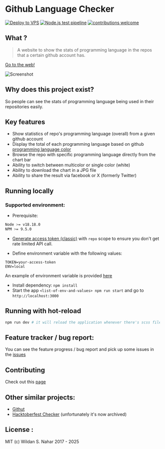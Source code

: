 # Github Language Checker

[![Deploy to VPS](https://github.com/wildan3105/github-langs/actions/workflows/deploy.yml/badge.svg)](https://github.com/wildan3105/github-langs/actions/workflows/deploy.yml)
[![Node.js test pipeline](https://github.com/wildan3105/github-langs/actions/workflows/test.yml/badge.svg)](https://github.com/wildan3105/github-langs/actions/workflows/test.yml)
[![contributions welcome](https://img.shields.io/badge/contributions-welcome-brightgreen.svg?style=flat)](https://github.com/wildan3105/github-langs/issues)

## What ?

> A website to show the stats of programming language in the repos that a certain github account has.

[Go to the web!](https://gitstats.wildans.site)

![Screenshot](screenshot.png)

## Why does this project exist?

So people can see the stats of programming language being used in their repositories easily.

## Key features
- Show statistics of repo's programming language (overall) from a given github account
- Display the total of each programming language based on github [programming language color](https://github.com/github/linguist/blob/master/lib/linguist/languages.yml)
- Browse the repo with specific programming language directly from the chart bar
- Ability to switch between multicolor or single color (white)
- Ability to download the chart in a JPG file
- Ability to share the result via facebook or X (formerly Twitter)

## Running locally

### Supported environment:
* Prerequisite: 
```bash
Node >= v18.18.0
NPM >= 9.5.0
```

* [Generate access token (classic)](https://github.com/settings/tokens/new) with `repo` scope to ensure you don't get rate limited API call.

* Define environment variable with the following values:
```
TOKEN=your-access-token
ENV=local
```

An example of environment variable is provided [here](.env.example)

* Install dependency: `npm install`
* Start the app `<list-of-env-and-values> npm run start` and go to `http://localhost:3000`

## Running with hot-reload
```bash
npm run dev # it will reload the application whenever there's scss file changes
```

## Feature tracker / bug report:
You can see the feature progress / bug report and pick up some issues in the [issues](https://github.com/wildan3105/github-langs/issues)

## Contributing

Check out this [page](CONTRIBUTING.md)
## Other similar projects:
- [Githut](https://github.com/madnight/githut)
- [Hacktoberfest Checker](https://github.com/jenkoian/hacktoberfest-checker) (unfortunately it's now archived)

## License :

MIT (c) Wildan S. Nahar 2017 - 2025
